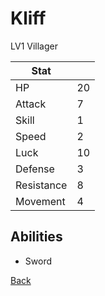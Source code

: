 # Kliff

LV1 Villager

| Stat       | <!-- --> |
| ---------- | -------- |
| HP         | 20       |
| Attack     | 7        |
| Skill      | 1        |
| Speed      | 2        |
| Luck       | 10       |
| Defense    | 3        |
| Resistance | 8        |
| Movement   | 4        |

## Abilities

- Sword

[Back](README.md)

